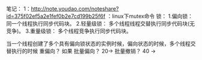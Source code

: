笔记：
    1：http://note.youdao.com/noteshare?id=375f02ef5a2e1fef0b2e7cd199b25f6f
        ：linux下mutex命令
锁：
    1.偏向锁： 同一个线程执行同步代码块。
    2.轻量级锁： 多个线程线程交替执行同步代码块(无竞争)。
    3.重量级锁： 多个线程竞争执行同步代码块。

   当一个线程创建了多个具有偏向锁状态的实例时候，偏向状态的时候，多个线程交替执行的时候
   重偏向？ 如果
   批量偏向？ 20->
   批量撤销？ 40 ->